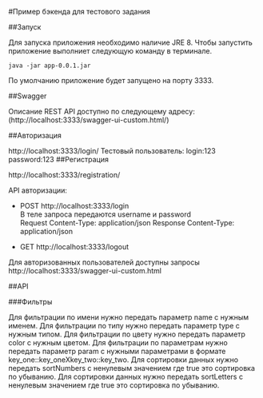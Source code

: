 #Пример бэкенда для тестового задания

##Запуск

Для запуска приложения необходимо наличие JRE 8. Чтобы запустить приложение выполниет следующую команду в терминале.

    java -jar app-0.0.1.jar

По умолчанию приложение будет запущено на порту 3333.

##Swagger

Описание REST API доступно по следующему адресу: (http://localhost:3333/swagger-ui-custom.html/)

##Авторизация

http://localhost:3333/login/
Тестовый пользователь:
login:123 password:123
##Регистрация

http://localhost:3333/registration/

API авторизации:

* POST http://localhost:3333/login    
  В теле запроса передаются username и password    
  Request Content-Type: application/json
  Response Content-Type: application/json

* GET http://localhost:3333/logout

Для авторизованных пользователей доступны запросы
http://localhost:3333/swagger-ui-custom.html

##API

###Фильтры

Для фильтрации по имени нужно передать параметр name с нужным именем.
Для фильтрации по типу нужно передать параметр type с нужным типом.
Для фильтрации по цвету нужно передать параметр color с нужным цветом.
Для фильтрации по параметрам нужно передать параметр param с нужными параметрами в формате key_one::key_oneXkey_two::key_two.
Для сортировки данных нужно передать sortNumbers с ненулевым значением где true это сортировка по убыванию.
Для сортировки данных нужно передать sortLetters с ненулевым значением где true это сортировка по убыванию.
